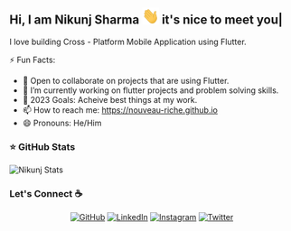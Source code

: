 
## Hi, I am Nikunj Sharma <img src="https://raw.githubusercontent.com/ABSphreak/ABSphreak/master/gifs/Hi.gif" width="30px"> it's nice to meet you|

I love building Cross - Platform Mobile Application using Flutter.

⚡ Fun Facts:
- 👯 Open to collaborate on projects that are using Flutter.
- 🌱 I’m currently working on flutter projects and problem solving skills.
- 🥅 2023 Goals: Acheive best things at my work.
- 📫 How to reach me: https://nouveau-riche.github.io
- 😄 Pronouns: He/Him

 ### ⭐ GitHub Stats

 <p> 
    <img src="https://github-readme-stats.vercel.app/api?username=nouveau-riche&count_private=true&show_icons=true&theme=default&line&count_private=true" alt="Nikunj Stats" width="420"/> 
 </p>

### Let's Connect :coffee:
<p align="center">
	<a href="https://github.com/nouveau-riche"><img src="https://img.icons8.com/bubbles/50/000000/github.png" alt="GitHub"/></a>
	<a href="https://www.linkedin.com/in/nikunj-sharma-136182194/"><img src="https://img.icons8.com/bubbles/50/000000/linkedin.png" alt="LinkedIn"/></a>
	<a href="https://www.instagram.com/_nikunjjsharma/"><img src="https://img.icons8.com/bubbles/50/000000/instagram.png" alt="Instagram"/></a>
	<a href="https://twitter.com/Nikunjs07673277"><img src="https://img.icons8.com/bubbles/50/000000/twitter-circled.png" alt="Twitter"/></a>
</p>
